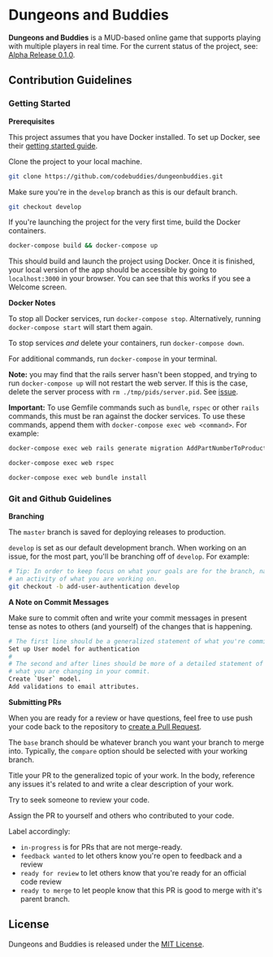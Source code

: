 # Dungeons and Buddies
**Dungeons and Buddies** is a MUD-based online game that supports playing with multiple players in real time. For the current status of the project, see: [Alpha Release 0.1.0](https://github.com/codebuddies/dungeonbuddies/projects/2).

## Contribution Guidelines
### Getting Started
**Prerequisites**

This project assumes that you have Docker installed. To set up Docker, see their [getting started guide](https://www.docker.com/get-started).

Clone the project to your local machine.
```bash
git clone https://github.com/codebuddies/dungeonbuddies.git
```

Make sure you're in the `develop` branch as this is our default branch.
```bash
git checkout develop
```

If you're launching the project for the very first time, build the Docker containers.
```bash
docker-compose build && docker-compose up
```

This should build and launch the project using Docker. Once it is finished, your local version of the app should be accessible by going to `localhost:3000` in your browser. You can see that this works if you see a Welcome screen.

**Docker Notes**

To stop all Docker services, run `docker-compose stop`. Alternatively, running `docker-compose start` will start them again.

To stop services _and_ delete your containers, run `docker-compose down`.

For additional commands, run `docker-compose` in your terminal.

**Note:** you may find that the rails server hasn't been stopped, and trying to run `docker-compose up` will not restart the web server. If this is the case, delete the server process with `rm ./tmp/pids/server.pid`. See [issue](https://github.com/codebuddies/dungeonbuddies/issues/13).

**Important:** To use Gemfile commands such as `bundle`, `rspec` or other `rails` commands, this must be ran against the docker services. To use these commands, append them with `docker-compose exec web <command>`. For example:

```bash
docker-compose exec web rails generate migration AddPartNumberToProducts
```

```bash
docker-compose exec web rspec
```

```bash
docker-compose exec web bundle install
```

### Git and Github Guidelines
**Branching**

The `master` branch is saved for deploying releases to production.

`develop` is set as our default development branch. When working on an issue, for the most part, you'll be branching off of `develop`. For example:
```bash
# Tip: In order to keep focus on what your goals are for the branch, name it as
# an activity of what you are working on.
git checkout -b add-user-authentication develop
```

**A Note on Commit Messages**

Make sure to commit often and write your commit messages in present tense as notes to others (and yourself) of the changes that is happening.
```bash
# The first line should be a generalized statement of what you're committing.
Set up User model for authentication
#
# The second and after lines should be more of a detailed statement of
# what you are changing in your commit.
Create `User` model.
Add validations to email attributes.
```

**Submitting PRs**

When you are ready for a review or have questions, feel free to use push your code back to the repository to [create a Pull Request](https://github.com/codebuddies/dungeonbuddies/compare).

The `base` branch should be whatever branch you want your branch to merge into. Typically, the `compare` option should be selected with your working branch.

Title your PR to the generalized topic of your work. In the body, reference any issues it's related to and write a clear description of your work.

Try to seek someone to review your code.

Assign the PR to yourself and others who contributed to your code.

Label accordingly:
+ `in-progress` is for PRs that are not merge-ready.
+ `feedback wanted` to let others know you're open to feedback and a review
+ `ready for review` to let others know that you're ready for an official code review
+ `ready to merge` to let people know that this PR is good to merge with it's parent branch.

## License
Dungeons and Buddies is released under the [MIT License](https://github.com/codebuddies/dungeonbuddies/blob/develop/LICENSE).
